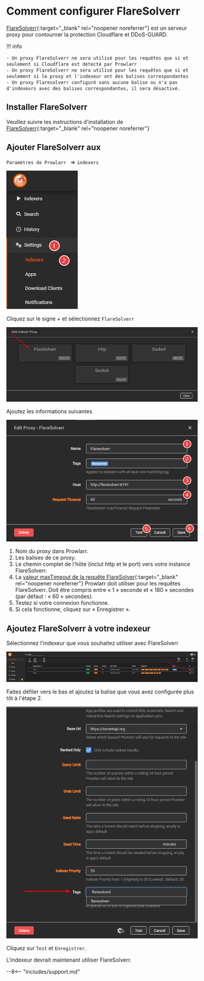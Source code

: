 # Comment configurer FlareSolverr 

[FlareSolverr](https://github.com/FlareSolverr/FlareSolverr){:target="_blank" rel="noopener noreferrer"} est un serveur proxy pour contourner la protection Cloudflare et DDoS-GUARD. 

!!! info 

    - Un proxy FlareSolverr ne sera utilisé pour les requêtes que si et seulement si Cloudflare est détecté par Prowlarr 
    - Un proxy FlareSolverr ne sera utilisé pour les requêtes que si et seulement si le proxy et l'indexeur ont des balises correspondantes 
    - Un proxy Flaresolverr configuré sans aucune balise ou n'a pas d'indexeurs avec des balises correspondantes, il sera désactivé. 

## Installer FlareSolverr 

Veuillez suivre les instructions d'installation de [FlareSolverr](https://github.com/FlareSolverr/FlareSolverr#installation){:target="_blank" rel="noopener noreferrer"} 

## Ajouter FlareSolverr aux 

`Paramètres de Prowlarr ` => `indexers` 

![Paramètres => images](images/settings-indexers.png) 

Cliquez sur le signe + et sélectionnez `FlareSolverr` 

![Ajouter des indexeurs](images/add-indexer-proxy-flaresolverr.png) 

Ajoutez les informations suivantes 

![Ajouter Proxy FlareSolverr](images/add-proxy-flaresolverr.png) 

1. Nom du proxy dans Prowlarr. 
1. Les balises de ce proxy. 
1. Le chemin complet de l'hôte (inclut http et le port) vers votre instance FlareSolverr. 
1. La [valeur maxTimeout de la requête FlareSolver](https://github.com/FlareSolverr/FlareSolverr#-requestget){:target="_blank" rel="noopener noreferrer"} Prowlarr doit utiliser pour les requêtes FlareSolverr. Doit être compris entre « 1 » seconde et « 180 » secondes (par défaut : « 60 » secondes). 
1. Testez si votre connexion fonctionne. 
1. Si cela fonctionne, cliquez sur « Enregistrer ». 

## Ajoutez FlareSolverr à votre indexeur 

Sélectionnez l'indexeur que vous souhaitez utiliser avec FlareSolverr 

![Sélectionnez l'indexeur](images/select-indexer.png) 

Faites défiler vers le bas et ajoutez la balise que vous avez configurée plus tôt à l'étape 2. 

![Ajouter une balise à l'indexeur](images/add-tag-to-indexer-flaresolverr.png) 

Cliquez sur `Test` et `Enregistrer`. 

L'indexeur devrait maintenant utiliser FlareSolverr. 

--8<-- "includes/support.md"